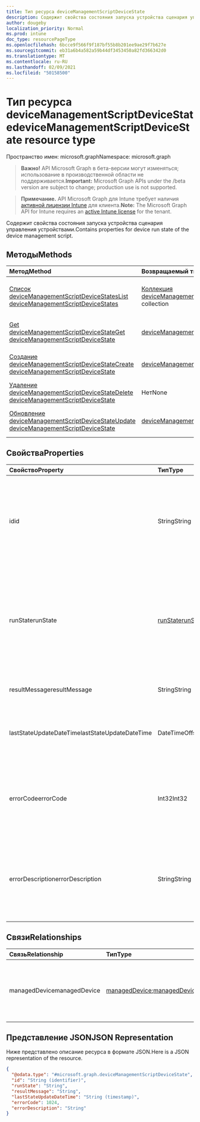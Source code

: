 ```yaml
---
title: Тип ресурса deviceManagementScriptDeviceState
description: Содержит свойства состояния запуска устройства сценария управления устройствами.
author: dougeby
localization_priority: Normal
ms.prod: intune
doc_type: resourcePageType
ms.openlocfilehash: 6bcce9f566f9f187bf55b8b201ee9ae29f7b627e
ms.sourcegitcommit: eb31a6b4a582a59b44df3453450a82fd366342d0
ms.translationtype: MT
ms.contentlocale: ru-RU
ms.lasthandoff: 02/09/2021
ms.locfileid: "50158500"
---
```

# <a name="devicemanagementscriptdevicestate-resource-type"></a><span data-ttu-id="5228f-103">Тип ресурса deviceManagementScriptDeviceState</span><span class="sxs-lookup"><span data-stu-id="5228f-103">deviceManagementScriptDeviceState resource type</span></span>

<span data-ttu-id="5228f-104">Пространство имен: microsoft.graph</span><span class="sxs-lookup"><span data-stu-id="5228f-104">Namespace: microsoft.graph</span></span>

> <span data-ttu-id="5228f-105">**Важно!** API Microsoft Graph в бета-версии могут изменяться; использование в производственной области не поддерживается.</span><span class="sxs-lookup"><span data-stu-id="5228f-105">**Important:** Microsoft Graph APIs under the /beta version are subject to change; production use is not supported.</span></span>

> <span data-ttu-id="5228f-106">**Примечание.** API Microsoft Graph для Intune требует наличия [активной лицензии Intune](https://go.microsoft.com/fwlink/?linkid=839381) для клиента.</span><span class="sxs-lookup"><span data-stu-id="5228f-106">**Note:** The Microsoft Graph API for Intune requires an [active Intune license](https://go.microsoft.com/fwlink/?linkid=839381) for the tenant.</span></span>

<span data-ttu-id="5228f-107">Содержит свойства состояния запуска устройства сценария управления устройствами.</span><span class="sxs-lookup"><span data-stu-id="5228f-107">Contains properties for device run state of the device management script.</span></span>

## <a name="methods"></a><span data-ttu-id="5228f-108">Методы</span><span class="sxs-lookup"><span data-stu-id="5228f-108">Methods</span></span>
|<span data-ttu-id="5228f-109">Метод</span><span class="sxs-lookup"><span data-stu-id="5228f-109">Method</span></span>|<span data-ttu-id="5228f-110">Возвращаемый тип</span><span class="sxs-lookup"><span data-stu-id="5228f-110">Return Type</span></span>|<span data-ttu-id="5228f-111">Описание</span><span class="sxs-lookup"><span data-stu-id="5228f-111">Description</span></span>|
|:---|:---|:---|
|[<span data-ttu-id="5228f-112">Список deviceManagementScriptDeviceStates</span><span class="sxs-lookup"><span data-stu-id="5228f-112">List deviceManagementScriptDeviceStates</span></span>](../api/intune-devices-devicemanagementscriptdevicestate-list.md)|<span data-ttu-id="5228f-113">[Коллекция deviceManagementScriptDeviceState](../resources/intune-devices-devicemanagementscriptdevicestate.md)</span><span class="sxs-lookup"><span data-stu-id="5228f-113">[deviceManagementScriptDeviceState](../resources/intune-devices-devicemanagementscriptdevicestate.md) collection</span></span>|<span data-ttu-id="5228f-114">Список свойств и связей объектов [deviceManagementScriptDeviceState.](../resources/intune-devices-devicemanagementscriptdevicestate.md)</span><span class="sxs-lookup"><span data-stu-id="5228f-114">List properties and relationships of the [deviceManagementScriptDeviceState](../resources/intune-devices-devicemanagementscriptdevicestate.md) objects.</span></span>|
|[<span data-ttu-id="5228f-115">Get deviceManagementScriptDeviceState</span><span class="sxs-lookup"><span data-stu-id="5228f-115">Get deviceManagementScriptDeviceState</span></span>](../api/intune-devices-devicemanagementscriptdevicestate-get.md)|<span data-ttu-id="5228f-116">[deviceManagementScriptDeviceState](../resources/intune-devices-devicemanagementscriptdevicestate.md);</span><span class="sxs-lookup"><span data-stu-id="5228f-116">[deviceManagementScriptDeviceState](../resources/intune-devices-devicemanagementscriptdevicestate.md)</span></span>|<span data-ttu-id="5228f-117">Чтение свойств и связей объекта [deviceManagementScriptDeviceState.](../resources/intune-devices-devicemanagementscriptdevicestate.md)</span><span class="sxs-lookup"><span data-stu-id="5228f-117">Read properties and relationships of the [deviceManagementScriptDeviceState](../resources/intune-devices-devicemanagementscriptdevicestate.md) object.</span></span>|
|[<span data-ttu-id="5228f-118">Создание deviceManagementScriptDeviceState</span><span class="sxs-lookup"><span data-stu-id="5228f-118">Create deviceManagementScriptDeviceState</span></span>](../api/intune-devices-devicemanagementscriptdevicestate-create.md)|<span data-ttu-id="5228f-119">[deviceManagementScriptDeviceState](../resources/intune-devices-devicemanagementscriptdevicestate.md);</span><span class="sxs-lookup"><span data-stu-id="5228f-119">[deviceManagementScriptDeviceState](../resources/intune-devices-devicemanagementscriptdevicestate.md)</span></span>|<span data-ttu-id="5228f-120">Создание объекта [deviceManagementScriptDeviceState.](../resources/intune-devices-devicemanagementscriptdevicestate.md)</span><span class="sxs-lookup"><span data-stu-id="5228f-120">Create a new [deviceManagementScriptDeviceState](../resources/intune-devices-devicemanagementscriptdevicestate.md) object.</span></span>|
|[<span data-ttu-id="5228f-121">Удаление deviceManagementScriptDeviceState</span><span class="sxs-lookup"><span data-stu-id="5228f-121">Delete deviceManagementScriptDeviceState</span></span>](../api/intune-devices-devicemanagementscriptdevicestate-delete.md)|<span data-ttu-id="5228f-122">Нет</span><span class="sxs-lookup"><span data-stu-id="5228f-122">None</span></span>|<span data-ttu-id="5228f-123">Удаляет [deviceManagementScriptDeviceState.](../resources/intune-devices-devicemanagementscriptdevicestate.md)</span><span class="sxs-lookup"><span data-stu-id="5228f-123">Deletes a [deviceManagementScriptDeviceState](../resources/intune-devices-devicemanagementscriptdevicestate.md).</span></span>|
|[<span data-ttu-id="5228f-124">Обновление deviceManagementScriptDeviceState</span><span class="sxs-lookup"><span data-stu-id="5228f-124">Update deviceManagementScriptDeviceState</span></span>](../api/intune-devices-devicemanagementscriptdevicestate-update.md)|<span data-ttu-id="5228f-125">[deviceManagementScriptDeviceState](../resources/intune-devices-devicemanagementscriptdevicestate.md);</span><span class="sxs-lookup"><span data-stu-id="5228f-125">[deviceManagementScriptDeviceState](../resources/intune-devices-devicemanagementscriptdevicestate.md)</span></span>|<span data-ttu-id="5228f-126">Обновление свойств объекта [deviceManagementScriptDeviceState.](../resources/intune-devices-devicemanagementscriptdevicestate.md)</span><span class="sxs-lookup"><span data-stu-id="5228f-126">Update the properties of a [deviceManagementScriptDeviceState](../resources/intune-devices-devicemanagementscriptdevicestate.md) object.</span></span>|

## <a name="properties"></a><span data-ttu-id="5228f-127">Свойства</span><span class="sxs-lookup"><span data-stu-id="5228f-127">Properties</span></span>
|<span data-ttu-id="5228f-128">Свойство</span><span class="sxs-lookup"><span data-stu-id="5228f-128">Property</span></span>|<span data-ttu-id="5228f-129">Тип</span><span class="sxs-lookup"><span data-stu-id="5228f-129">Type</span></span>|<span data-ttu-id="5228f-130">Описание</span><span class="sxs-lookup"><span data-stu-id="5228f-130">Description</span></span>|
|:---|:---|:---|
|<span data-ttu-id="5228f-131">id</span><span class="sxs-lookup"><span data-stu-id="5228f-131">id</span></span>|<span data-ttu-id="5228f-132">String</span><span class="sxs-lookup"><span data-stu-id="5228f-132">String</span></span>|<span data-ttu-id="5228f-133">Ключ объекта состояния устройства сценария управления устройствами.</span><span class="sxs-lookup"><span data-stu-id="5228f-133">Key of the device management script device state entity.</span></span> <span data-ttu-id="5228f-134">Это свойство доступно только для чтения.</span><span class="sxs-lookup"><span data-stu-id="5228f-134">This property is read-only.</span></span>|
|<span data-ttu-id="5228f-135">runState</span><span class="sxs-lookup"><span data-stu-id="5228f-135">runState</span></span>|[<span data-ttu-id="5228f-136">runState</span><span class="sxs-lookup"><span data-stu-id="5228f-136">runState</span></span>](../resources/intune-shared-runstate.md)|<span data-ttu-id="5228f-137">Состояние последнего запуска сценария управления устройствами.</span><span class="sxs-lookup"><span data-stu-id="5228f-137">State of latest run of the device management script.</span></span> <span data-ttu-id="5228f-138">Возможные значения: `unknown`, `success`, `fail`, `scriptError`, `pending`, `notApplicable`.</span><span class="sxs-lookup"><span data-stu-id="5228f-138">Possible values are: `unknown`, `success`, `fail`, `scriptError`, `pending`, `notApplicable`.</span></span>|
|<span data-ttu-id="5228f-139">resultMessage</span><span class="sxs-lookup"><span data-stu-id="5228f-139">resultMessage</span></span>|<span data-ttu-id="5228f-140">String</span><span class="sxs-lookup"><span data-stu-id="5228f-140">String</span></span>|<span data-ttu-id="5228f-141">Сведения о выходных данных выполнения.</span><span class="sxs-lookup"><span data-stu-id="5228f-141">Details of execution output.</span></span>|
|<span data-ttu-id="5228f-142">lastStateUpdateDateTime</span><span class="sxs-lookup"><span data-stu-id="5228f-142">lastStateUpdateDateTime</span></span>|<span data-ttu-id="5228f-143">DateTimeOffset</span><span class="sxs-lookup"><span data-stu-id="5228f-143">DateTimeOffset</span></span>|<span data-ttu-id="5228f-144">Последнее время выполнения сценария управления устройствами.</span><span class="sxs-lookup"><span data-stu-id="5228f-144">Latest time the device management script executes.</span></span>|
|<span data-ttu-id="5228f-145">errorCode</span><span class="sxs-lookup"><span data-stu-id="5228f-145">errorCode</span></span>|<span data-ttu-id="5228f-146">Int32</span><span class="sxs-lookup"><span data-stu-id="5228f-146">Int32</span></span>|<span data-ttu-id="5228f-147">Код ошибки, соответствующий ошибочному выполнению сценария управления устройствами.</span><span class="sxs-lookup"><span data-stu-id="5228f-147">Error code corresponding to erroneous execution of the device management script.</span></span>|
|<span data-ttu-id="5228f-148">errorDescription</span><span class="sxs-lookup"><span data-stu-id="5228f-148">errorDescription</span></span>|<span data-ttu-id="5228f-149">String</span><span class="sxs-lookup"><span data-stu-id="5228f-149">String</span></span>|<span data-ttu-id="5228f-150">Описание ошибки, соответствующее ошибочному выполнению сценария управления устройствами.</span><span class="sxs-lookup"><span data-stu-id="5228f-150">Error description corresponding to erroneous execution of the device management script.</span></span>|

## <a name="relationships"></a><span data-ttu-id="5228f-151">Связи</span><span class="sxs-lookup"><span data-stu-id="5228f-151">Relationships</span></span>
|<span data-ttu-id="5228f-152">Связь</span><span class="sxs-lookup"><span data-stu-id="5228f-152">Relationship</span></span>|<span data-ttu-id="5228f-153">Тип</span><span class="sxs-lookup"><span data-stu-id="5228f-153">Type</span></span>|<span data-ttu-id="5228f-154">Описание</span><span class="sxs-lookup"><span data-stu-id="5228f-154">Description</span></span>|
|:---|:---|:---|
|<span data-ttu-id="5228f-155">managedDevice</span><span class="sxs-lookup"><span data-stu-id="5228f-155">managedDevice</span></span>|<span data-ttu-id="5228f-156">[managedDevice](../resources/intune-shared-manageddevice.md);</span><span class="sxs-lookup"><span data-stu-id="5228f-156">[managedDevice](../resources/intune-shared-manageddevice.md)</span></span>|<span data-ttu-id="5228f-157">Управляемые устройства, которые выполняют сценарий управления устройствами.</span><span class="sxs-lookup"><span data-stu-id="5228f-157">The managed devices that executes the device management script.</span></span>|

## <a name="json-representation"></a><span data-ttu-id="5228f-158">Представление JSON</span><span class="sxs-lookup"><span data-stu-id="5228f-158">JSON Representation</span></span>
<span data-ttu-id="5228f-159">Ниже представлено описание ресурса в формате JSON.</span><span class="sxs-lookup"><span data-stu-id="5228f-159">Here is a JSON representation of the resource.</span></span>
<!-- {
  "blockType": "resource",
  "keyProperty": "id",
  "@odata.type": "microsoft.graph.deviceManagementScriptDeviceState"
}
-->
``` json
{
  "@odata.type": "#microsoft.graph.deviceManagementScriptDeviceState",
  "id": "String (identifier)",
  "runState": "String",
  "resultMessage": "String",
  "lastStateUpdateDateTime": "String (timestamp)",
  "errorCode": 1024,
  "errorDescription": "String"
}
```




